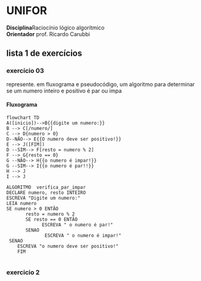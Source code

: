 # UNIFOR
**Disciplina**Raciocínio lógico algorítmico <br>
**Orientador** prof. Ricardo Carubbi
## lista 1 de exercícios

### exercício 03
represente. em fluxograma e pseudocódigo, um algoritmo para determinar se um numero inteiro e positivo é par ou impa
#### Fluxograma

```mermaid
flowchart TD
A([inicio])-->B{{digite um numero:}}
B --> C[/numero/]
C --> D{numero > 0}
D--NÃO--> E{{O numero deve ser positivo!}}
E --> J([FIM])
D --SIM--> F[resto = numero % 2]
F --> G{resto == 0}
G --NÃO--> H{{o numero é impar!}}
G --SIM--> I{{o numero é par!!}}
H --> J 
I --> J 
```

```
ALGORITMO  verifica_par_impar
DECLARE numero, resto INTEIRO
ESCREVA "Digite um numero:"
LEIA numero
SE numero > 0 ENTÃO
       resto = numero % 2
       SE resto == 0 ENTÃO
             ESCREVA " o numero é par!"
       SENAO
              ESCREVA " o numero é impar!"
 SENAO
    ESCREVA "o numero deve ser positivo!"
    FIM
    
```
### exercicio 2
